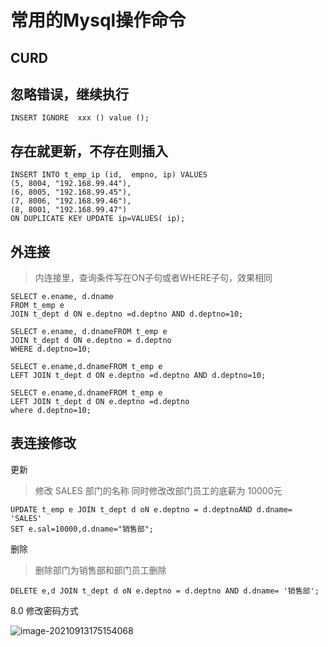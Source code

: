 # 常用的Mysql操作命令

## CURD 

## 忽略错误，继续执行

```mysql
INSERT IGNORE  xxx () value ();
```

## 存在就更新，不存在则插入

```mysql
INSERT INTO t_emp_ip (id,  empno, ip) VALUES 
(5, 8004, "192.168.99.44"),
(6, 8005, "192.168.99.45"),
(7, 8006, "192.168.99.46"),
(8, 8001, "192.168.99.47")
ON DUPLICATE KEY UPDATE ip=VALUES( ip);
```



## 外连接

> 内连接里，查询条件写在ON子句或者WHERE子句，效果相同

```mysql
SELECT e.ename, d.dname
FROM t_emp e
JOIN t_dept d ON e.deptno =d.deptno AND d.deptno=10;

SELECT e.ename, d.dnameFROM t_emp e
JOIN t_dept d ON e.deptno = d.deptno 
WHERE d.deptno=10;

```



```mysql
SELECT e.ename,d.dnameFROM t_emp e
LEFT JOIN t_dept d ON e.deptno =d.deptno AND d.deptno=10;

SELECT e.ename,d.dnameFROM t_emp e
LEFT JOIN t_dept d ON e.deptno =d.deptno 
where d.deptno=10;

```





## 表连接修改

更新

> 修改 SALES 部门的名称 同时修改改部门员工的底薪为 10000元

```mysql
UPDATE t_emp e JOIN t_dept d oN e.deptno = d.deptnoAND d.dname= 'SALES'
SET e.sal=10000,d.dname="销售部";
```

删除

> 删除部门为销售部和部门员工删除

```mysql
DELETE e,d JOIN t_dept d oN e.deptno = d.deptno AND d.dname= '销售部';
```

8.0 修改密码方式

![image-20210913175154068](http://cdn.oboom.top/doc/image-20210913175154068.png)

